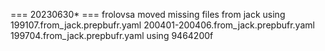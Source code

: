 === 20230630* ===
frolovsa moved missing files from jack using 199107.from_jack.prepbufr.yaml 200401-200406.from_jack.prepbufr.yaml 199704.from_jack.prepbufr.yaml
using 9464200f

